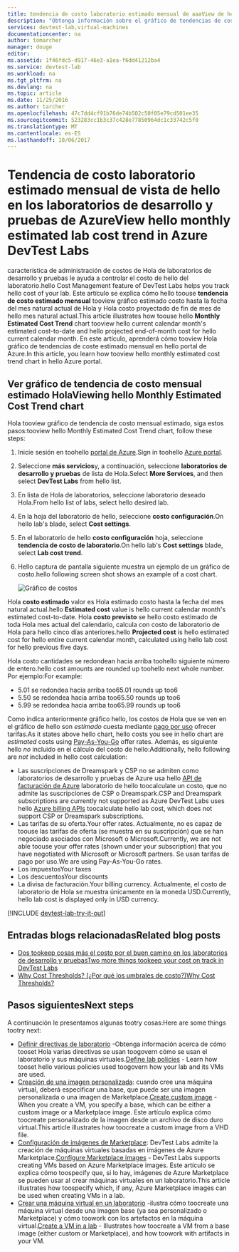 ```yaml
---
title: tendencia de costo laboratorio estimado mensual de aaaView de hello en los laboratorios de desarrollo y pruebas de Azure | Documentos de Microsoft
description: "Obtenga información sobre el gráfico de tendencias de coste estimado mensual de hello laboratorios de desarrollo y pruebas de Azure."
services: devtest-lab,virtual-machines
documentationcenter: na
author: tomarcher
manager: douge
editor: 
ms.assetid: 1f46fdc5-d917-46e3-a1ea-f6dd41212ba4
ms.service: devtest-lab
ms.workload: na
ms.tgt_pltfrm: na
ms.devlang: na
ms.topic: article
ms.date: 11/25/2016
ms.author: tarcher
ms.openlocfilehash: 47c7dd4cf91b76de74b502c50f05e79cd501ee35
ms.sourcegitcommit: 523283cc1b3c37c428e77850964dc1c33742c5f0
ms.translationtype: MT
ms.contentlocale: es-ES
ms.lasthandoff: 10/06/2017
---
```

# <a name="view-hello-monthly-estimated-lab-cost-trend-in-azure-devtest-labs"></a><span data-ttu-id="6be7d-103">Tendencia de costo laboratorio estimado mensual de vista de hello en los laboratorios de desarrollo y pruebas de Azure</span><span class="sxs-lookup"><span data-stu-id="6be7d-103">View hello monthly estimated lab cost trend in Azure DevTest Labs</span></span>
<span data-ttu-id="6be7d-104">característica de administración de costos de Hola de laboratorios de desarrollo y pruebas le ayuda a controlar el costo de hello del laboratorio.</span><span class="sxs-lookup"><span data-stu-id="6be7d-104">hello Cost Management feature of DevTest Labs helps you track hello cost of your lab.</span></span> <span data-ttu-id="6be7d-105">Este artículo se explica cómo hello toouse **tendencia de costo estimado mensual** tooview gráfico estimado costo hasta la fecha del mes natural actual de Hola y Hola costo proyectado de fin de mes de hello mes natural actual.</span><span class="sxs-lookup"><span data-stu-id="6be7d-105">This article illustrates how toouse hello **Monthly Estimated Cost Trend** chart tooview hello current calendar month's estimated cost-to-date and hello projected end-of-month cost for hello current calendar month.</span></span> <span data-ttu-id="6be7d-106">En este artículo, aprenderá cómo tooview Hola gráfico de tendencias de coste estimado mensual en hello portal de Azure.</span><span class="sxs-lookup"><span data-stu-id="6be7d-106">In this article, you learn how tooview hello monthly estimated cost trend chart in hello Azure portal.</span></span>

## <a name="viewing-hello-monthly-estimated-cost-trend-chart"></a><span data-ttu-id="6be7d-107">Ver gráfico de tendencia de costo mensual estimado Hola</span><span class="sxs-lookup"><span data-stu-id="6be7d-107">Viewing hello Monthly Estimated Cost Trend chart</span></span>
<span data-ttu-id="6be7d-108">Hola tooview gráfico de tendencia de costo mensual estimado, siga estos pasos:</span><span class="sxs-lookup"><span data-stu-id="6be7d-108">tooview hello Monthly Estimated Cost Trend chart, follow these steps:</span></span> 

1. <span data-ttu-id="6be7d-109">Inicie sesión en toohello [portal de Azure](http://go.microsoft.com/fwlink/p/?LinkID=525040).</span><span class="sxs-lookup"><span data-stu-id="6be7d-109">Sign in toohello [Azure portal](http://go.microsoft.com/fwlink/p/?LinkID=525040).</span></span>
2. <span data-ttu-id="6be7d-110">Seleccione **más servicios**y, a continuación, seleccione **laboratorios de desarrollo y pruebas** de lista de Hola.</span><span class="sxs-lookup"><span data-stu-id="6be7d-110">Select **More Services**, and then select **DevTest Labs** from hello list.</span></span>
3. <span data-ttu-id="6be7d-111">En lista de Hola de laboratorios, seleccione laboratorio deseado Hola.</span><span class="sxs-lookup"><span data-stu-id="6be7d-111">From hello list of labs, select hello desired lab.</span></span>   
4. <span data-ttu-id="6be7d-112">En la hoja del laboratorio de hello, seleccione **costo configuración**.</span><span class="sxs-lookup"><span data-stu-id="6be7d-112">On hello lab's blade, select **Cost settings**.</span></span>
5. <span data-ttu-id="6be7d-113">En el laboratorio de hello **costo configuración** hoja, seleccione **tendencia de costo de laboratorio**.</span><span class="sxs-lookup"><span data-stu-id="6be7d-113">On hello lab's **Cost settings** blade, select **Lab cost trend**.</span></span>
6. <span data-ttu-id="6be7d-114">Hello captura de pantalla siguiente muestra un ejemplo de un gráfico de costo.</span><span class="sxs-lookup"><span data-stu-id="6be7d-114">hello following screen shot shows an example of a cost chart.</span></span> 
   
    ![Gráfico de costos](./media/devtest-lab-configure-cost-management/graph.png)

<span data-ttu-id="6be7d-116">Hola **costo estimado** valor es Hola estimado costo hasta la fecha del mes natural actual.</span><span class="sxs-lookup"><span data-stu-id="6be7d-116">hello **Estimated cost** value is hello current calendar month's estimated cost-to-date.</span></span> <span data-ttu-id="6be7d-117">Hola **costo previsto** se hello costo estimado de toda Hola mes actual del calendario, calcula con costo de laboratorio de Hola para hello cinco días anteriores.</span><span class="sxs-lookup"><span data-stu-id="6be7d-117">hello **Projected cost** is hello estimated cost for hello entire current calendar month, calculated using hello lab cost for hello previous five days.</span></span>

<span data-ttu-id="6be7d-118">Hola costo cantidades se redondean hacia arriba toohello siguiente número de entero.</span><span class="sxs-lookup"><span data-stu-id="6be7d-118">hello cost amounts are rounded up toohello next whole number.</span></span> <span data-ttu-id="6be7d-119">Por ejemplo:</span><span class="sxs-lookup"><span data-stu-id="6be7d-119">For example:</span></span> 

* <span data-ttu-id="6be7d-120">5.01 se redondea hacia arriba too6</span><span class="sxs-lookup"><span data-stu-id="6be7d-120">5.01 rounds up too6</span></span> 
* <span data-ttu-id="6be7d-121">5.50 se redondea hacia arriba too6</span><span class="sxs-lookup"><span data-stu-id="6be7d-121">5.50 rounds up too6</span></span>
* <span data-ttu-id="6be7d-122">5.99 se redondea hacia arriba too6</span><span class="sxs-lookup"><span data-stu-id="6be7d-122">5.99 rounds up too6</span></span>

<span data-ttu-id="6be7d-123">Como indica anteriormente gráfico hello, los costos de Hola que se ven en el gráfico de hello son *estimado* cuesta mediante [pago por uso](https://azure.microsoft.com/offers/ms-azr-0003p/) ofrecer tarifas.</span><span class="sxs-lookup"><span data-stu-id="6be7d-123">As it states above hello chart, hello costs you see in hello chart are *estimated* costs using [Pay-As-You-Go](https://azure.microsoft.com/offers/ms-azr-0003p/) offer rates.</span></span>
<span data-ttu-id="6be7d-124">Además, es siguiente hello *no* incluido en el cálculo del costo de hello:</span><span class="sxs-lookup"><span data-stu-id="6be7d-124">Additionally, hello following are *not* included in hello cost calculation:</span></span>

* <span data-ttu-id="6be7d-125">Las suscripciones de Dreamspark y CSP no se admiten como laboratorios de desarrollo y pruebas de Azure usa hello [API de facturación de Azure](../billing/billing-usage-rate-card-overview.md) laboratorio de hello toocalculate un costo, que no admite las suscripciones de CSP o Dreamspark.</span><span class="sxs-lookup"><span data-stu-id="6be7d-125">CSP and Dreamspark subscriptions are currently not supported as Azure DevTest Labs uses hello [Azure billing APIs](../billing/billing-usage-rate-card-overview.md) toocalculate hello lab cost, which does not support CSP or Dreamspark subscriptions.</span></span>
* <span data-ttu-id="6be7d-126">Las tarifas de su oferta.</span><span class="sxs-lookup"><span data-stu-id="6be7d-126">Your offer rates.</span></span> <span data-ttu-id="6be7d-127">Actualmente, no es capaz de toouse las tarifas de oferta (se muestra en su suscripción) que se han negociado asociados con Microsoft o Microsoft.</span><span class="sxs-lookup"><span data-stu-id="6be7d-127">Currently, we are not able toouse your offer rates (shown under your subscription) that you have negotiated with Microsoft or Microsoft partners.</span></span> <span data-ttu-id="6be7d-128">Se usan tarifas de pago por uso.</span><span class="sxs-lookup"><span data-stu-id="6be7d-128">We are using Pay-As-You-Go rates.</span></span>
* <span data-ttu-id="6be7d-129">Los impuestos</span><span class="sxs-lookup"><span data-stu-id="6be7d-129">Your taxes</span></span>
* <span data-ttu-id="6be7d-130">Los descuentos</span><span class="sxs-lookup"><span data-stu-id="6be7d-130">Your discounts</span></span>
* <span data-ttu-id="6be7d-131">La divisa de facturación.</span><span class="sxs-lookup"><span data-stu-id="6be7d-131">Your billing currency.</span></span> <span data-ttu-id="6be7d-132">Actualmente, el costo de laboratorio de Hola se muestra únicamente en la moneda USD.</span><span class="sxs-lookup"><span data-stu-id="6be7d-132">Currently, hello lab cost is displayed only in USD currency.</span></span>

[!INCLUDE [devtest-lab-try-it-out](../../includes/devtest-lab-try-it-out.md)]

## <a name="related-blog-posts"></a><span data-ttu-id="6be7d-133">Entradas blogs relacionadas</span><span class="sxs-lookup"><span data-stu-id="6be7d-133">Related blog posts</span></span>
* [<span data-ttu-id="6be7d-134">Dos tookeep cosas más el costo por el buen camino en los laboratorios de desarrollo y pruebas</span><span class="sxs-lookup"><span data-stu-id="6be7d-134">Two more things tookeep your cost on track in DevTest Labs</span></span>](https://blogs.msdn.microsoft.com/devtestlab/2016/06/21/keep-your-cost-on-track/)
* [<span data-ttu-id="6be7d-135">Why Cost Thresholds? (¿Por qué los umbrales de costo?)</span><span class="sxs-lookup"><span data-stu-id="6be7d-135">Why Cost Thresholds?</span></span>](https://blogs.msdn.microsoft.com/devtestlab/2016/04/11/why-cost-thresholds/)

## <a name="next-steps"></a><span data-ttu-id="6be7d-136">Pasos siguientes</span><span class="sxs-lookup"><span data-stu-id="6be7d-136">Next steps</span></span>
<span data-ttu-id="6be7d-137">A continuación le presentamos algunas tootry cosas:</span><span class="sxs-lookup"><span data-stu-id="6be7d-137">Here are some things tootry next:</span></span>

* <span data-ttu-id="6be7d-138">[Definir directivas de laboratorio](devtest-lab-set-lab-policy.md) -Obtenga información acerca de cómo tooset Hola varias directivas se usan toogovern cómo se usan el laboratorio y sus máquinas virtuales.</span><span class="sxs-lookup"><span data-stu-id="6be7d-138">[Define lab policies](devtest-lab-set-lab-policy.md) - Learn how tooset hello various policies used toogovern how your lab and its VMs are used.</span></span> 
* <span data-ttu-id="6be7d-139">[Creación de una imagen personalizada](devtest-lab-create-template.md): cuando cree una máquina virtual, deberá especificar una base, que puede ser una imagen personalizada o una imagen de Marketplace.</span><span class="sxs-lookup"><span data-stu-id="6be7d-139">[Create custom image](devtest-lab-create-template.md) - When you create a VM, you specify a base, which can be either a custom image or a Marketplace image.</span></span> <span data-ttu-id="6be7d-140">Este artículo explica cómo toocreate personalizado de la imagen desde un archivo de disco duro virtual.</span><span class="sxs-lookup"><span data-stu-id="6be7d-140">This article illustrates how toocreate a custom image from a VHD file.</span></span>
* <span data-ttu-id="6be7d-141">[Configuración de imágenes de Marketplace](devtest-lab-configure-marketplace-images.md): DevTest Labs admite la creación de máquinas virtuales basadas en imágenes de Azure Marketplace.</span><span class="sxs-lookup"><span data-stu-id="6be7d-141">[Configure Marketplace images](devtest-lab-configure-marketplace-images.md) - DevTest Labs supports creating VMs based on Azure Marketplace images.</span></span> <span data-ttu-id="6be7d-142">Este artículo se explica cómo toospecify que, si lo hay, imágenes de Azure Marketplace se pueden usar al crear máquinas virtuales en un laboratorio.</span><span class="sxs-lookup"><span data-stu-id="6be7d-142">This article illustrates how toospecify which, if any, Azure Marketplace images can be used when creating VMs in a lab.</span></span>
* <span data-ttu-id="6be7d-143">[Crear una máquina virtual en un laboratorio](devtest-lab-add-vm-with-artifacts.md) -ilustra cómo toocreate una máquina virtual desde una imagen base (ya sea personalizado o Marketplace) y cómo toowork con los artefactos en la máquina virtual.</span><span class="sxs-lookup"><span data-stu-id="6be7d-143">[Create a VM in a lab](devtest-lab-add-vm-with-artifacts.md) - Illustrates how toocreate a VM from a base image (either custom or Marketplace), and how toowork with artifacts in your VM.</span></span>

